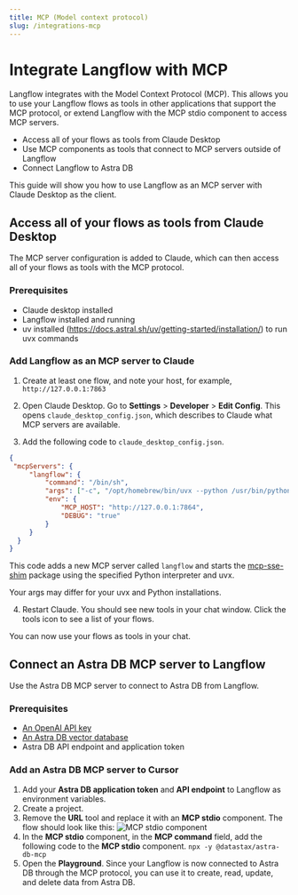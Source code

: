 ```yaml
---
title: MCP (Model context protocol)
slug: /integrations-mcp
---
```


# Integrate Langflow with MCP

Langflow integrates with the Model Context Protocol (MCP). This allows you to use your Langflow flows as tools in other applications that support the MCP protocol, or extend Langflow with the MCP stdio component to access MCP servers.

* Access all of your flows as tools from Claude Desktop
* Use MCP components as tools that connect to MCP servers outside of Langflow
* Connect Langflow to Astra DB

This guide will show you how to use Langflow as an MCP server with Claude Desktop as the client.

## Access all of your flows as tools from Claude Desktop

The MCP server configuration is added to Claude, which can then access all of your flows as tools with the MCP protocol.

### Prerequisites

* Claude desktop installed
* Langflow installed and running
* uv installed (https://docs.astral.sh/uv/getting-started/installation/) to run uvx commands

### Add Langflow as an MCP server to Claude

1. Create at least one flow, and note your host, for example, `http://127.0.0.1:7863`

2. Open Claude Desktop. Go to **Settings** > **Developer** > **Edit Config**.
This opens `claude_desktop_config.json`, which describes to Claude what MCP servers are available.
3. Add the following code to  `claude_desktop_config.json`.

```json
{
 "mcpServers": {
     "langflow": {
         "command": "/bin/sh",
         "args": ["-c", "/opt/homebrew/bin/uvx --python /usr/bin/python3 mcp-sse-shim@latest"],
         "env": {
             "MCP_HOST": "http://127.0.0.1:7864",
             "DEBUG": "true"
         }
     }
  }
}
```

This code adds a new MCP server called `langflow` and starts the [mcp-sse-shim](https://github.com/phact/mcp-sse-shim) package using the specified Python interpreter and uvx.

Your args may differ for your uvx and Python installations.

4. Restart Claude.
You should see new tools in your chat window. Click the tools icon to see a list of your flows.

You can now use your flows as tools in your chat.

## Connect an Astra DB MCP server to Langflow

Use the Astra DB MCP server to connect to Astra DB from Langflow.

### Prerequisites

* [An OpenAI API key](https://platform.openai.com/)
* [An Astra DB vector database](https://docs.datastax.com/en/astra-db-serverless/get-started/quickstart.html)
* Astra DB API endpoint and application token

### Add an Astra DB MCP server to Cursor

1. Add your **Astra DB application token** and **API endpoint** to Langflow as environment variables.
2. Create a [](/starter-projects-simple-agent) project.
3. Remove the **URL** tool and replace it with an **MCP stdio** component.
The flow should look like this:
![MCP stdio component](/img/mcp-stdio-component.png)
4. In the **MCP stdio** component, in the **MCP command** field, add the following code to the **MCP stdio** component.
`npx -y @datastax/astra-db-mcp`
5. Open the **Playground**.
Since your Langflow is now connected to Astra DB through the MCP protocol, you can use it to create, read, update, and delete data from Astra DB.




